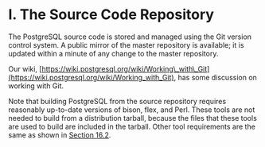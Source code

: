 # I. The Source Code Repository

The PostgreSQL source code is stored and managed using the Git version control system. A public mirror of the master repository is available; it is updated within a minute of any change to the master repository.

Our wiki, [https://wiki.postgresql.org/wiki/Working\_with\_Git](https://wiki.postgresql.org/wiki/Working_with_Git), has some discussion on working with Git.

Note that building PostgreSQL from the source repository requires reasonably up-to-date versions of bison, flex, and Perl. These tools are not needed to build from a distribution tarball, because the files that these tools are used to build are included in the tarball. Other tool requirements are the same as shown in [Section 16.2](https://www.postgresql.org/docs/10/static/install-requirements.html).

